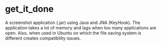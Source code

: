 # get_it_done
A screenshot application (.jar) using Java and JNA (KeyHook).
The application takes a lot of memory and lags when too many applications are open.
Also, when used in Ubuntu on which the file saving system is different creates compatibility issues.
